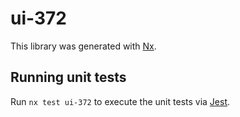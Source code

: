 # ui-372

This library was generated with [Nx](https://nx.dev).

## Running unit tests

Run `nx test ui-372` to execute the unit tests via [Jest](https://jestjs.io).
